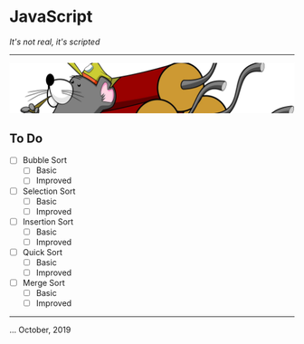 # JavaScript
_It's not real, it's scripted_

---

![Banner](../media/javascript.jpg)

## To Do

- [ ] Bubble Sort
  - [ ] Basic
  - [ ] Improved
- [ ] Selection Sort
  - [ ] Basic
  - [ ] Improved
- [ ] Insertion Sort
  - [ ] Basic
  - [ ] Improved
- [ ] Quick Sort
  - [ ] Basic
  - [ ] Improved
- [ ] Merge Sort
  - [ ] Basic
  - [ ] Improved

---

... October, 2019